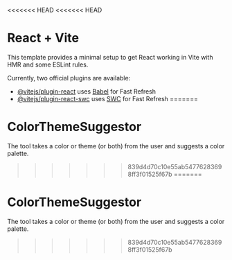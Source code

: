 <<<<<<< HEAD
<<<<<<< HEAD
# React + Vite

This template provides a minimal setup to get React working in Vite with HMR and some ESLint rules.

Currently, two official plugins are available:

- [@vitejs/plugin-react](https://github.com/vitejs/vite-plugin-react/blob/main/packages/plugin-react/README.md) uses [Babel](https://babeljs.io/) for Fast Refresh
- [@vitejs/plugin-react-swc](https://github.com/vitejs/vite-plugin-react-swc) uses [SWC](https://swc.rs/) for Fast Refresh
=======
# ColorThemeSuggestor
The tool takes a color or theme (or both) from the user and suggests a color palette. 
>>>>>>> 839d4d70c10e55ab54776283698ff3f01525f67b
=======
# ColorThemeSuggestor
The tool takes a color or theme (or both) from the user and suggests a color palette. 
>>>>>>> 839d4d70c10e55ab54776283698ff3f01525f67b
